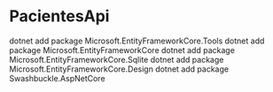 # PacientesApi

dotnet add package Microsoft.EntityFrameworkCore.Tools
dotnet add package Microsoft.EntityFrameworkCore
dotnet add package Microsoft.EntityFrameworkCore.Sqlite
dotnet add package Microsoft.EntityFrameworkCore.Design
dotnet add package Swashbuckle.AspNetCore
